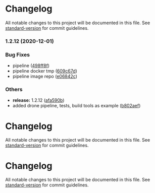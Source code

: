 # Changelog

All notable changes to this project will be documented in this file. See [standard-version](https://github.com/conventional-changelog/standard-version) for commit guidelines.

### 1.2.12 (2020-12-01)

### Bug Fixes

- pipeline ([498ff8f](https://github.com/redkubes/nodejs-helloworld/commit/498ff8f66b4efe09564471173dd930a037726ac1))
- pipeline docker tmp ([609c67d](https://github.com/redkubes/nodejs-helloworld/commit/609c67dbd8757919d7f0147950fb1fa1171119c8))
- pipeline image repo ([e06842c](https://github.com/redkubes/nodejs-helloworld/commit/e06842ca2316322b288c7ac86c6cf0766e5e9256))

### Others

- **release:** 1.2.12 ([afa590b](https://github.com/redkubes/nodejs-helloworld/commit/afa590b0ba816dc676bc6b60759cc6bc957ab433))
- added drone pipeline, tests, build tools as example ([b802aef](https://github.com/redkubes/nodejs-helloworld/commit/b802aef724e417010628893e911c681f5f566dd4))

# Changelog

All notable changes to this project will be documented in this file. See [standard-version](https://github.com/conventional-changelog/standard-version) for commit guidelines.

# Changelog

All notable changes to this project will be documented in this file. See [standard-version](https://github.com/conventional-changelog/standard-version) for commit guidelines.
